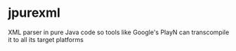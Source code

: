 jpurexml
========

XML parser in pure Java code so tools like Google's PlayN can transcompile it to all its target platforms